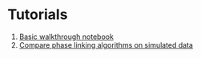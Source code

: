 # Tutorials

1. [Basic walkthrough notebook](notebooks/walkthrough-basic.ipynb)
1. [Compare phase linking algorithms on simulated data](notebooks/simulate-demo.ipynb)

<!-- This part of the project documentation will contain step-by-step instructions for learning about generating displacement using Dolphin. -->

<!-- **learning-oriented** approach. You'll learn how to
get started with the code in this project.

**Note:** Expand this section by considering the
following points:

- Help newcomers with getting started
- Teach readers about your library by making them
    write code
- Inspire confidence through examples that work for
    everyone, repeatably
- Give readers an immediate sense of achievement
- Show concrete examples, no abstractions
- Provide the minimum necessary explanation
- Avoid any distractions -->
